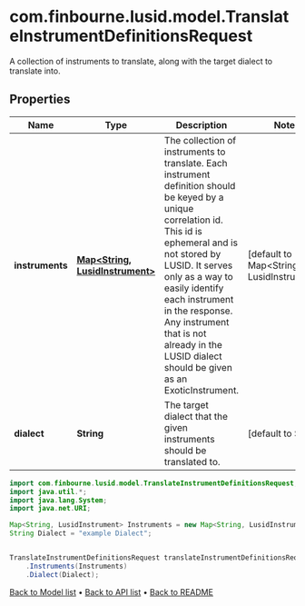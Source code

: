# com.finbourne.lusid.model.TranslateInstrumentDefinitionsRequest
A collection of instruments to translate, along with the target dialect to translate into.

## Properties

Name | Type | Description | Notes
------------ | ------------- | ------------- | -------------
**instruments** | [**Map&lt;String, LusidInstrument&gt;**](LusidInstrument.md) | The collection of instruments to translate.     Each instrument definition should be keyed by a unique correlation id. This id is ephemeral  and is not stored by LUSID. It serves only as a way to easily identify each instrument in the response.     Any instrument that is not already in the LUSID dialect should be given as an ExoticInstrument. | [default to Map<String, LusidInstrument>]
**dialect** | **String** | The target dialect that the given instruments should be translated to. | [default to String]

```java
import com.finbourne.lusid.model.TranslateInstrumentDefinitionsRequest;
import java.util.*;
import java.lang.System;
import java.net.URI;

Map<String, LusidInstrument> Instruments = new Map<String, LusidInstrument>();
String Dialect = "example Dialect";


TranslateInstrumentDefinitionsRequest translateInstrumentDefinitionsRequestInstance = new TranslateInstrumentDefinitionsRequest()
    .Instruments(Instruments)
    .Dialect(Dialect);
```


[Back to Model list](../README.md#documentation-for-models) &#8226; [Back to API list](../README.md#documentation-for-api-endpoints) &#8226; [Back to README](../README.md)
